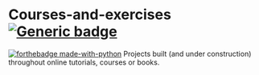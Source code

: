 # Courses-and-exercises [![Generic badge](https://img.shields.io/badge/Learning-Python-red.svg)](https://shields.io/)

[![forthebadge made-with-python](http://ForTheBadge.com/images/badges/made-with-python.svg)](https://www.python.org/)
Projects built (and under construction) throughout online tutorials, courses or books.
